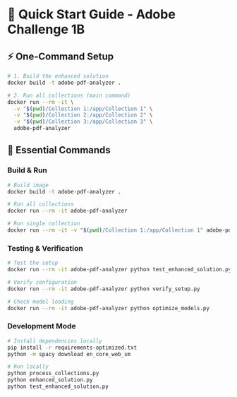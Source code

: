 # 🚀 Quick Start Guide - Adobe Challenge 1B

## ⚡ **One-Command Setup**

```bash
# 1. Build the enhanced solution
docker build -t adobe-pdf-analyzer .

# 2. Run all collections (main command)
docker run --rm -it \
  -v "$(pwd)/Collection 1:/app/Collection 1" \
  -v "$(pwd)/Collection 2:/app/Collection 2" \
  -v "$(pwd)/Collection 3:/app/Collection 3" \
  adobe-pdf-analyzer
```

## 🎯 **Essential Commands**

### **Build & Run**
```bash
# Build image
docker build -t adobe-pdf-analyzer .

# Run all collections
docker run --rm -it adobe-pdf-analyzer

# Run single collection
docker run --rm -it -v "$(pwd)/Collection 1:/app/Collection 1" adobe-pdf-analyzer python enhanced_solution.py
```

### **Testing & Verification**
```bash
# Test the setup
docker run --rm -it adobe-pdf-analyzer python test_enhanced_solution.py

# Verify configuration
docker run --rm -it adobe-pdf-analyzer python verify_setup.py

# Check model loading
docker run --rm -it adobe-pdf-analyzer python optimize_models.py
```

### **Development Mode**
```bash
# Install dependencies locally
pip install -r requirements-optimized.txt
python -m spacy download en_core_web_sm

# Run locally
python process_collections.py
python enhanced_solution.py
python test_enhanced_solution.py
```


